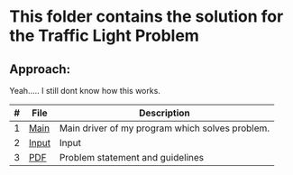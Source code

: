 # This folder contains the solution for the Traffic Light Problem
## Approach:
Yeah..... I still dont know how this works. 

|   #   | File |  Description |
| :---: | ----------- | ---------------------- |
|  1 | [Main](https://github.com/azizzmills/Programming-Techniques/blob/2143-OOP-Mills/A05/code) | Main driver of my program which solves problem. |
|  2 | [Input](https://github.com/azizzmills/Programming-Techniques/blob/2143-OOP-Mills/A03/input) | Input |
|  3 | [PDF](https://github.com/azizzmills/Programming-Techniques/blob/2143-OOP-Mills/A03/p1005) | Problem statement and guidelines  |
